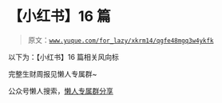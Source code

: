 # 【小红书】16 篇

> 原文：[`www.yuque.com/for_lazy/xkrm14/qgfe48mgq3w4ykfk`](https://www.yuque.com/for_lazy/xkrm14/qgfe48mgq3w4ykfk)

以下为：【小红书】16 篇相关风向标

完整生财周报见懒人专属群~

公众号懒人搜索，[懒人专属群分享](https://lazybook.fun/#/blog/group)